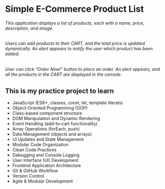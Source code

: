 # Simple E-Commerce Product List

###### This application displays a list of products, each with a name, price, description, and image.

###### Users can add products to their CART, and the total price is updated dynamically. An alert appears to notify the user which product has been added.

###### User can click "Order Now!" button to place an order. An alert appears, and all the products in the CART are displayed in the console.

## This is my practice project to learn

- JavaScript (ES6+, classes, const, let, template literals)
- Object-Oriented Programming (OOP)
- Class-based component structure
- DOM Manipulation and Dynamic Rendering
- Event Handling (add-to-cart functionality)
- Array Operations (forEach, push)
- Data Management (objects and arrays)
- UI Updates and State Management
- Modular Code Organization
- Clean Code Practices
- Debugging and Console Logging
- User Interface (UI) Development
- Frontend Application Architecture
- Git & GitHub Workflow
- Version Control
- Agile & Modular Development
